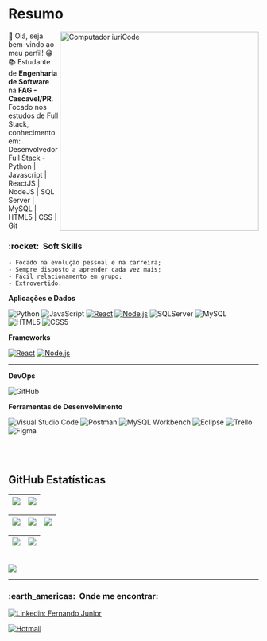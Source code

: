 # Resumo
<img src="https://raw.githubusercontent.com/MicaelliMedeiros/micaellimedeiros/master/image/computer-illustration.png" min-width="400px" max-width="400px" width="400px" align="right" alt="Computador iuriCode">

<p align="left"> 
  👋 Olá, seja bem-vindo ao meu perfil! 😁<br>
  📚 Estudante de <strong>Engenharia de Software</strong> na <strong>FAG - Cascavel/PR</strong>.<br>
  Focado nos estudos de Full Stack, conhecimento em:<br>
  Desenvolvedor Full Stack - Python | Javascript | ReactJS | NodeJS | SQL Server | MySQL | HTML5 | CSS | Git
</p>

<h3> :rocket: &nbsp;Soft Skills </h3>

    - Focado na evolução pessoal e na carreira;
    - Sempre disposto a aprender cada vez mais;
    - Fácil relacionamento em grupo;
    - Extrovertido.


**Aplicações e Dados**

  ![Python](https://img.shields.io/badge/Python-5C2D91?style=flat&logo=python&logoColor=white)
  ![JavaScript](https://img.shields.io/badge/-JavaScript-333333?style=flat&logo=javascript)
  [![React](https://img.shields.io/badge/React-333333?style=flat&logo=react&logoColor=61DAFB)](https://reactjs.org/)
  [![Node.js](https://img.shields.io/badge/Node.js-333333?style=flat&logo=node.js&logoColor=777BB4)](https://nodejs.org/)
  ![SQLServer](https://img.shields.io/badge/Microsoft%20SQL%20Server-CC2927?style=flat&logo=microsoft%20sql%20server&logoColor=white)
  ![MySQL](https://img.shields.io/badge/-MySQL-333333?style=flat&logo=mysql)
  ![HTML5](https://img.shields.io/badge/-HTML5-333333?style=flat&logo=HTML5)
  ![CSS5](https://img.shields.io/badge/-CSS-333333?style=flat&logo=CSS3&logoColor=1572B6)
  

  **Frameworks**

  [![React](https://img.shields.io/badge/React-333333?style=flat&logo=react&logoColor=61DAFB)](https://reactjs.org/)
  [![Node.js](https://img.shields.io/badge/Node.js-333333?style=flat&logo=node.js&logoColor=777BB4)](https://nodejs.org/)
  
<hr>

**DevOps**

  ![GitHub](https://img.shields.io/badge/-GitHub-333333?style=flat&logo=github)
 
**Ferramentas de Desenvolvimento**

  ![Visual Studio Code](https://img.shields.io/badge/-Visual%20Studio%20Code-333333?style=flat&logo=visual-studio-code&logoColor=007ACC)
  ![Postman](https://img.shields.io/badge/-Postman-333333?style=flat&logo=postman&logoColor=007ACC)
  ![MySQL Workbench](https://img.shields.io/badge/-MySQL%20Workbench-333333?style=flat&logo=MySQL-Workbench&logoColor=007ACC)
  ![Eclipse](https://img.shields.io/badge/-Eclipse-333333?style=flat&logo=eclipse-ide&logoColor=2C2255)
  ![Trello](https://img.shields.io/badge/-Trello-333333?style=flat&logo=trello&logoColor=007ACC)
  ![Figma](https://img.shields.io/badge/-Figma-333333?style=flat&logo=figma&logoColor=007ACC)
  
<br/>

<br>

## **GitHub Estatísticas**

| ![](https://github-readme-stats.vercel.app/api?username=fernandojr0410&show_icons=true&theme=dracula&include_all_commits=true&count_private=true) | ![](https://github-readme-stats.vercel.app/api/top-langs/?username=fernandojr0410&layout=compact&langs_count=7&theme=dracula) |
| :-: | :-: |

| ![](http://github-profile-summary-cards.vercel.app/api/cards/stats?username=fernandojr0410&theme=dracula) | ![](http://github-profile-summary-cards.vercel.app/api/cards/repos-per-language?username=fernandojr0410&hide=Html&theme=dracula) | ![](http://github-profile-summary-cards.vercel.app/api/cards/most-commit-language?username=fernandojr0410&theme=dracula) |
| :-: | :-: | :-: |

| ![](http://github-profile-summary-cards.vercel.app/api/cards/profile-details?username=fernandojr0410&theme=dracula) | ![](https://github-readme-streak-stats.herokuapp.com/?user=fernandojr0410&hide_border=true&date_format=M%20j%5B%2C%20Y%5D&background=2D3742&stroke=2D3742&ring=6bbbca&fire=6bbbca&currStreakNum=fff&sideNums=6bbbca&currStreakLabel=6bbbca&sideLabels=fff&dates=fff) |
| :-: | :-: |
  
<br>
<img src="https://img.shields.io/static/v1?label=Overview&message=Fernando%20Junior&color=f8efd4&style=for-the-badge&logo=GitHub">
<hr>
<h3> :earth_americas: &nbsp;Onde me encontrar: </h3> 

[![Linkedin: Fernando Junior](https://img.shields.io/badge/-Fernando%20Junior-blue?style=flat-square&logo=Linkedin&logoColor=white&link=)](https://www.linkedin.com/in/fernando-junior-118a56185/)

[![Hotmail](https://img.shields.io/badge/-fernando.junior300@hotmail.com-006bed?style=flat-square&logo=Gmail&logoColor=white&link=mailto:SEU-EMAIL)](mailto:fernando.junior300@hotmail.com)

